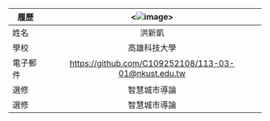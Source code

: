 |      履歷        |<![image](https://github.com/C109252108/113-03-01/assets/161835219/264cfeeb-7634-4d8f-99ce-0bba09000aba)>|
| ---------------- |:-----------------------------:|
| 姓名             | 洪新凱                  |
| 學校             | 高雄科技大學                  |
| 電子郵件         | https://github.com/C109252108/113-03-01@nkust.edu.tw          |
| 選修             | 智慧城市導論                  |
| 選修             | 智慧城市導論                  |
